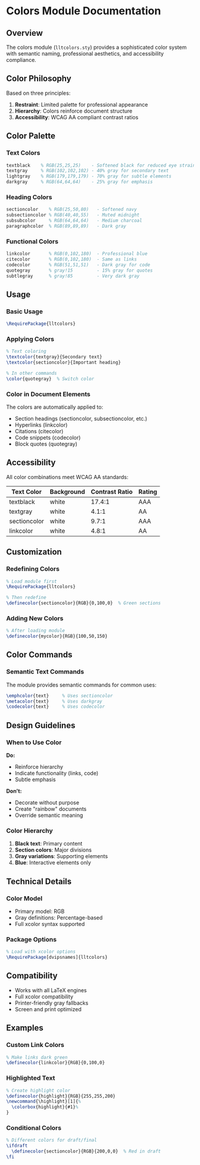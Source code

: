 # Colors Module Documentation

## Overview

The colors module (`lltcolors.sty`) provides a sophisticated color system with semantic naming, professional aesthetics, and accessibility compliance.

## Color Philosophy

Based on three principles:
1. **Restraint**: Limited palette for professional appearance
2. **Hierarchy**: Colors reinforce document structure
3. **Accessibility**: WCAG AA compliant contrast ratios

## Color Palette

### Text Colors
```latex
textblack    % RGB(25,25,25)    - Softened black for reduced eye strain
textgray     % RGB(102,102,102) - 40% gray for secondary text
lightgray    % RGB(179,179,179) - 70% gray for subtle elements
darkgray     % RGB(64,64,64)    - 25% gray for emphasis
```

### Heading Colors
```latex
sectioncolor    % RGB(25,50,80)   - Softened navy
subsectioncolor % RGB(40,40,55)   - Muted midnight
subsubcolor     % RGB(64,64,64)   - Medium charcoal
paragraphcolor  % RGB(89,89,89)   - Dark gray
```

### Functional Colors
```latex
linkcolor       % RGB(0,102,180)  - Professional blue
citecolor       % RGB(0,102,180)  - Same as links
codecolor       % RGB(51,51,51)   - Dark gray for code
quotegray       % gray!15         - 15% gray for quotes
subtlegray      % gray!85         - Very dark gray
```

## Usage

### Basic Usage
```latex
\RequirePackage{lltcolors}
```

### Applying Colors
```latex
% Text coloring
\textcolor{textgray}{Secondary text}
\textcolor{sectioncolor}{Important heading}

% In other commands
\color{quotegray}  % Switch color
```

### Color in Document Elements

The colors are automatically applied to:
- Section headings (sectioncolor, subsectioncolor, etc.)
- Hyperlinks (linkcolor)
- Citations (citecolor)
- Code snippets (codecolor)
- Block quotes (quotegray)

## Accessibility

All color combinations meet WCAG AA standards:

| Text Color | Background | Contrast Ratio | Rating |
|------------|------------|----------------|---------|
| textblack | white | 17.4:1 | AAA |
| textgray | white | 4.1:1 | AA |
| sectioncolor | white | 9.7:1 | AAA |
| linkcolor | white | 4.8:1 | AA |

## Customization

### Redefining Colors
```latex
% Load module first
\RequirePackage{lltcolors}

% Then redefine
\definecolor{sectioncolor}{RGB}{0,100,0}  % Green sections
```

### Adding New Colors
```latex
% After loading module
\definecolor{mycolor}{RGB}{100,50,150}
```

## Color Commands

### Semantic Text Commands
The module provides semantic commands for common uses:

```latex
\emphcolor{text}     % Uses sectioncolor
\metacolor{text}     % Uses darkgray
\codecolor{text}     % Uses codecolor
```

## Design Guidelines

### When to Use Color

**Do:**
- Reinforce hierarchy
- Indicate functionality (links, code)
- Subtle emphasis

**Don't:**
- Decorate without purpose
- Create "rainbow" documents
- Override semantic meaning

### Color Hierarchy

1. **Black text**: Primary content
2. **Section colors**: Major divisions
3. **Gray variations**: Supporting elements
4. **Blue**: Interactive elements only

## Technical Details

### Color Model
- Primary model: RGB
- Gray definitions: Percentage-based
- Full xcolor syntax supported

### Package Options
```latex
% Load with xcolor options
\RequirePackage[dvipsnames]{lltcolors}
```

## Compatibility

- Works with all LaTeX engines
- Full xcolor compatibility
- Printer-friendly gray fallbacks
- Screen and print optimized

## Examples

### Custom Link Colors
```latex
% Make links dark green
\definecolor{linkcolor}{RGB}{0,100,0}
```

### Highlighted Text
```latex
% Create highlight color
\definecolor{highlight}{RGB}{255,255,200}
\newcommand{\highlight}[1]{%
  \colorbox{highlight}{#1}%
}
```

### Conditional Colors
```latex
% Different colors for draft/final
\ifdraft
  \definecolor{sectioncolor}{RGB}{200,0,0}  % Red in draft
\fi
```